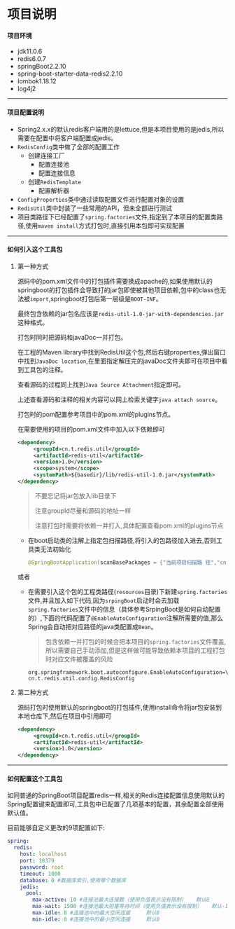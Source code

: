 # 项目说明

#### 项目环境

- jdk11.0.6
- redis6.0.7
- springBoot2.2.10
- spring-boot-starter-data-redis2.2.10
- lombok1.18.12
- log4j2

---

#### 项目配置说明

- Spring2.x.x的默认redis客户端用的是lettuce,但是本项目使用的是jedis,所以需要在配置中将客户端配置成jedis。
- `RedisConfig`类中做了全部的配置工作
  - 创建连接工厂
    - 配置连接池
    - 配置连接信息
  - 创建`RedisTemplate`
    - 配置解析器
- `ConfigProperties`类中通过读取配置文件进行配置对象的设置
- `RedisUtil`类中封装了一些常用的API，但未全部进行测试
- 项目类路径下已经配置了`spring.factories`文件,指定到了本项目的配置类路径,使用`maven install`方式打包时,直接引用本包即可实现配置

---

#### 如何引入这个工具包

1. 第一种方式

    源码中的pom.xml文件中的打包插件需要换成apache的,如果使用默认的springboot的打包插件会导致打的jar包即使被其他项目依赖,包中的class也无法被`import`,springboot打包后第一层级是`BOOT-INF`。

    最终包含依赖的jar包名应该是`redis-util-1.0-jar-with-dependencies.jar`这种格式。
    
    打包时同时把源码和javaDoc一并打包。
    
    在工程的Maven library中找到RedisUtil这个包,然后右键properties,弹出窗口中找到`JavaDoc location`,在里面指定解压完的javaDoc文件夹即可在项目中看到工具包的注释。
    
    查看源码的过程同上找到`Java Source Attachment`指定即可。
    
    上述查看源码和注释的相关内容可以网上检索关键字`java attach source`。

    打包时的pom配置参考项目中的pom.xml的plugins节点。
    
    在需要使用的项目的pom.xml文件中加入以下依赖即可
    
    ```xml
    <dependency>
         <groupId>cn.t.redis.util</groupId>
     	 <artifactId>redis-util</artifactId>
         <version>1.0</version>
         <scope>system</scope>
         <systemPath>${basedir}/lib/redis-util-1.0.jar</systemPath>
    </dependency>
    ```
    
    > 不要忘记将jar包放入lib目录下
    >
    > 注意groupId尽量和源码的地址一样
    >
    > 注意打包时需要将依赖一并打入,具体配置查看pom.xml的plugins节点
    
    - 在boot启动类的注解上指定包扫描路径,将引入的包路径加入进去,否则工具类无法初始化
    
      ```java
      @SpringBootApplication(scanBasePackages = {"当前项目扫描路 径","cn.t.redis(工具包路径)"})
      ```
    
    或者
    
    - 在需要引入这个包的工程类路径(`resources`目录)下新建`spring.factories`文件,并且加入如下代码,因为`srpingBoot`启动时会去加载`spring.factories`文件中的信息（具体参考SrpingBoot是如何自动配置的）,下面的代码配置了`@EnableAutoConfiguration`注解所需要的值,那么Spring会自动把对应路径的java类配置成`Bean`。
    
      > 包含依赖一并打包的时候会把本项目的`spring.factories`文件覆盖,所以需要自己手动添加,但是这样做可能导致依赖本项目的工程打包时对应文件被覆盖的风险
    
      ```
      org.springframework.boot.autoconfigure.EnableAutoConfiguration=\
      cn.t.redis.util.config.RedisConfig
      ```
    
2. 第二种方式

    源码打包时使用默认的springboot的打包插件,使用install命令将jar包安装到本地仓库下,然后在项目中引用即可

    ```xml
    <dependency>
         <groupId>cn.t.redis.util</groupId>
         <artifactId>redis-util</artifactId>
         <version>1.0</version>
    </dependency>
    ```

---

#### 如何配置这个工具包

如同普通的SpringBoot项目配置redis一样,相关的Redis连接配置信息使用默认的Spring配置键来配置即可,工具包中已配置了几项基本的配置，其余配置全部使用默认值。

目前能够自定义更改的9项配置如下:

```yaml
spring:
  redis:
    host: localhost
    port: 18379
    password: root
    timeout: 1000
    database: 0 #数据库索引,使用哪个数据库
    jedis:
      pool:
        max-active: 10 #连接池最大连接数（使用负值表示没有限制）   默认8
        max-wait: 1500 #连接池最大阻塞等待时间（使用负值表示没有限制）   默认-1
        max-idle: 8 #连接池中的最大空闲连接     默认8
        min-idle: 0 #连接池中的最小空闲连接     默认0
```

